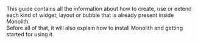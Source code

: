 This guide contains all the information about how to create, use or extend each kind of widget, layout or bubble that is 
already present inside Monolith.  
Before all of that, it will also explain how to install Monolith and getting started for using it.